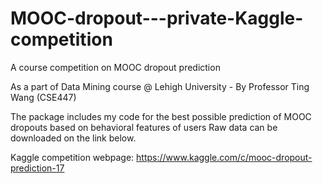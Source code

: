 # MOOC-dropout---private-Kaggle-competition
A course competition on MOOC dropout prediction

As a part of Data Mining course @ Lehigh University - By Professor Ting Wang (CSE447)

The package includes my code for the best possible prediction of MOOC dropouts based on behavioral features of users
Raw data can be downloaded on the link below. 

Kaggle competition webpage: https://www.kaggle.com/c/mooc-dropout-prediction-17
